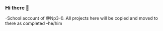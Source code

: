 ### Hi there 👋
-School account of @Np3-0. All projects here will be copied and moved to there as completed
-he/him
